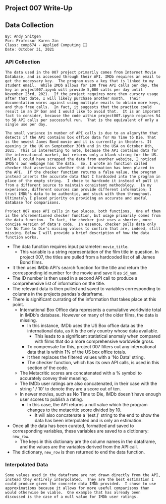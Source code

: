 ## Project 007 Write-Up
## Data Collection
```
By: Andy Snitgen
For: Professor Karen Jin
Class: comp574 - Applied Computing II
Date: October 31, 2021
```

### API Collection
```
The data used in the 007 project primarily comes from Internet Movie Database, and is accessed through their API. IMDb requires an email to get the necessary key.  The program uses a key that is linked to my student email.  While IMDb allows for 100 free API calls per day, the key in project007.ipynb will provide 5,000 calls per day until November 23rd, 2021.  If the project requires more then cursory usage after that date, I will likely purchase another month.  Their documentation warns against using multiple emails to obtain more keys, and thus free calls.  In fact, it suggests that the practice could result in an IP ban and I would like to avoid that.  It is an imporant fact to consider, because the code within project007.ipynb requires 54 to 58 API calls per successful run.  That is the equivalent of only a single use per day. 

The small variance in number of API calls is due to an algorythm that detects if the API contains box office data for No Time to Die. That is the newest James Bond movie and it is currently in theaters. It opening in the UK on Semptember 30th and in the USA on October 8th, 2021.  This is interesting to note, because the API contains data for the international market, but returns only a blank string for the US.  While I could have scrapped the data from another website, I noticed IMDb's own webpage has the data.  So, I wrote an function called checker that assertains whether that information has been placed in the API.  If the checker function returns a false value, the program instead inserts the accurate data that I hardcoded into the program in place of the empty string.  I chose to hardcode it instead of pull it from a different source to maintain consistent methodology.  In my experience, different sources can provide different information; I trust IMDb's data to be authentic, and stuck with them throughout.  Ultimately I placed priority on providing an accurate and useful database for comparisons. 

Project 007 uses API calls in two places, both functions.  One of them is the aforementioned checker function, but usage primarily comes from the data function.  In fact, the checker just uses a shorter, more concise version of data's code.  In essence, checker pulls data only for No Time to Die's missing values to confirm that are, indeed, still missing. Below I will provide a brief description of how the data function works.  
```
* The data function requires input parameter: `movie_title`.
    * This variable is a string representation of the film title in question.  In project 007, the titles are pulled from a hardcoded list of all James Bond films.
* It then uses IMDb API's search function for the title and return the corresponding id number for the movie and save it as `id_num`.
* The ID number is then used in a second API call to produce a comprehensive list of information on the title.
* The relevant data is then pulled and saved to variables corresponding to columns in the projects pandas's dataframe.
* There is significant currating of the information that takes place at this point.
    * International Box Office data represents a cumulative worldwide total in IMDb's database. However on many of the older films, the data is missing.
        * In this instance, IMDb uses the US Box office data as the international data, as it is the only country whose data available.
            * This leads to a significant statistical anomaly when compared with films that do a more comprehensive worldwide gross.
        * To compensate for this, project 007 filters out any international data that is within 1% of the US box office totals.
        * It then replaces the filtered values with a 'No Data' string.
        * The checker function, which has its own API calls, is used in this section of the code. 
    * The Metacritic scores are concatenated with a % symbol to accurately convey their meaning.
    * The IMDb user ratings are also concatenated, in their case with the string ' / 10' to denote they are a score out of ten.
    * In newer movies, such as No Time to Die, IMDb doesn't have enough user scores to publish a rating.  
        * In this case, the API returns a null value which the program changes to the metacritic score divided by 10.
            * It will also concatenate a '(est.)' string to the end to show the data has been interpolated and is only an estimation.
* Once all the data has been curated, formatted and saved to corresponding variables, these variables are saved to a dictionary: `new_row`.
    * The keys in this dictionary are the column names in the dataframe, and the values are the variables derived from the API call.
* The dictionary, `new_row` is then returned to end the data function.

### Interpolated Data
```
Some values used in the dataframe are not drawn directly from the API, instead they entirely interpolated.  They are the best estimation I could produce given the concrete data IMDb provided.  I chose to use approximations because it allows for more useful comparisons than would otherwise be viable.  One example that has already been discussed is the case of a null value for IMDb user ratings.  

            